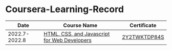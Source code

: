 # Coursera-Learning-Record

| Date | Course Name | Certificate |
| - | - | - |
| 2022.7-2022.8 | [HTML, CSS, and Javascript for Web Developers](https://menghan-cmh.github.io/Coursera-Learning-Record/HTML,%20CSS,%20and%20Javascript%20for%20Web%20Developers/) | [2Y2TWKTDP84S](https://www.coursera.org/verify/2Y2TWKTDP84S) |